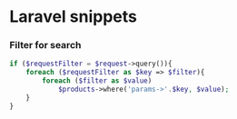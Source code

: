 # Laravel snippets

### Filter for search
```php
if ($requestFilter = $request->query()){
    foreach ($requestFilter as $key => $filter){
        foreach ($filter as $value)
            $products->where('params->'.$key, $value);
    }
}
```	